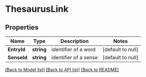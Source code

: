 # ThesaurusLink

## Properties
Name | Type | Description | Notes
------------ | ------------- | ------------- | -------------
**EntryId** | **string** | identifier of a word | [default to null]
**SenseId** | **string** | identifier of a sense | [default to null]

[[Back to Model list]](../README.md#documentation-for-models) [[Back to API list]](../README.md#documentation-for-api-endpoints) [[Back to README]](../README.md)


